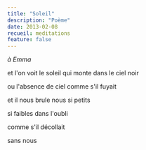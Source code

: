 ```yaml
---
title: "Soleil"
description: "Poème"
date: 2013-02-08
recueil: meditations
feature: false
---
```


*à Emma*

et l'on voit le soleil
qui monte dans le ciel noir

ou l'absence de ciel
comme s'il fuyait

et il nous brule
nous si petits

si faibles
dans l'oubli

comme s'il décollait

sans nous
